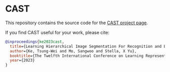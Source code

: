 # CAST

This repository contains the source code for the [CAST project page](https://CAST.github.io/).

If you find CAST useful for your work, please cite:

```bibtex
@inproceedings{ke2023cast,
  title={Learning Hierarchical Image Segmentation For Recognition and By Recognition},
  author={Ke, Tsung-Wei and Mo, Sangwoo and Stella, X Yu},
  booktitle={The Twelfth International Conference on Learning Representations},
  year={2023}
}
```
